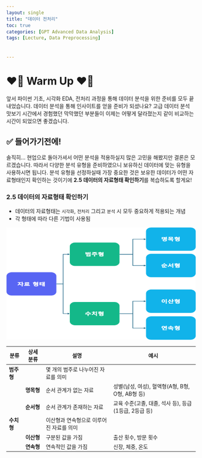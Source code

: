 ```yaml
---
layout: single
title: "데이터 전처리"
toc: true
categories: [GPT Advanced Data Analysis]
tags: [Lecture, Data Preprocessing]


---
```


# ❤️‍🔥 Warm Up ❤️‍🔥





앞서 파이썬 기초, 시각화 EDA, 전처리 과정을 통해 데이터 분석을 위한 준비를 모두 끝내었습니다. 데이터 분석을 통해 인사이트를 얻을 준비가 되셨나요? 고급 데이터 분석 맛보기 시간에서 경험했던 막막했던 부분들이 이제는 어떻게 달라졌는지 같이 비교하는 시간이 되었으면 좋겠습니다. 



## ✅ 들어가기전에!

솔직히... 현업으로 돌아가셔서 어떤 분석을 적용하실지 많은 고민을 해봤지만 결론은 모르겠습니다. 따라서 다양한 분석 유형을 준비하였으니 보유하신 데이터에 맞는 유형을 사용하시면 됩니다. 분석 유형을 선정하실때 가장 중요한 것은 보유한 데이터가 어떤 자료형태인지 확인하는 것이기에 **2.5 데이터의 자료형태 확인하기**를  복습하도록 할게요!

### 2.5 데이터의 자료형태 확인하기

- 데이터의 자료형태는 `시각화`, `전처리` 그리고 `분석` 시 모두 중요하게 적용되는 개념
- 각 형태에 따라 다른 기법이 사용됨

<p align="center"><img src="https://github.com/sigirace/page-images/blob/main/kang_lectures/gpt_ada/data_type.png?raw=true" width="600" height="300"></p>

| 분류       | 상세 분류  | 설명                                     | **예시**                                              |
| ---------- | ---------- | ---------------------------------------- | ----------------------------------------------------- |
| **범주형** |            | 몇 개의 범주로 나누어진 자료를 의미      |                                                       |
|            | **명목형** | 순서 관계가 없는 자료                    | 성별(남성, 여성), 혈액형(A형, B형, O형, AB형 등)      |
|            | **순서형** | 순서 관계가 존재하는 자료                | 교육 수준(고졸, 대졸, 석사 등), 등급(1등급, 2등급 등) |
| **수치형** |            | 이산형과 연속형으로 이루어진 자료를 의미 |                                                       |
|            | **이산형** | 구분된 값을 가짐                         | 출산 횟수, 방문 횟수                                  |
|            | **연속형** | 연속적인 값을 가짐                       | 신장, 체중, 온도                                      |

